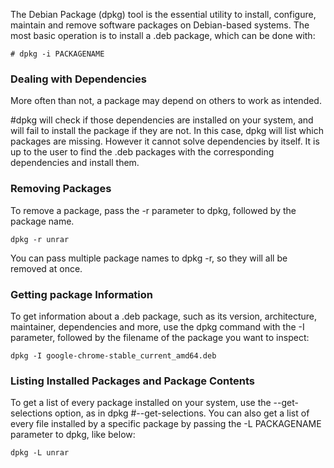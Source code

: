 The Debian Package (dpkg) tool is the essential utility to install, configure, maintain and remove
software packages on Debian-based systems. The most basic operation is to install a .deb package,
which can be done with:

```
# dpkg -i PACKAGENAME
```

### Dealing with Dependencies

More often than not, a package may depend on others to work as intended. 

#dpkg will check if those dependencies are installed on your system, and will fail to install the
package if they are not. In this case, dpkg will list which packages are missing. However it cannot
solve dependencies by itself. It is up to the user to find the .deb packages with the corresponding
dependencies and install them.

### Removing Packages

To remove a package, pass the -r parameter to dpkg, followed by the package name.

```
dpkg -r unrar
```

You can pass multiple package names to dpkg -r, so they will all be removed at once.

### Getting package Information

To get information about a .deb package, such as its version, architecture, maintainer,
dependencies and more, use the dpkg command with the -I parameter, followed by the filename
of the package you want to inspect:

```
dpkg -I google-chrome-stable_current_amd64.deb
```

### Listing Installed Packages and Package Contents

To get a list of every package installed on your system, use the --get-selections option, as in
dpkg #--get-selections. You can also get a list of every file installed by a specific package by
passing the -L PACKAGENAME parameter to dpkg, like below:

```
dpkg -L unrar
```


